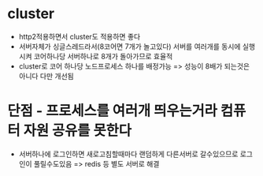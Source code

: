# cluster

- http2적용하면서 cluster도 적용하면 좋다
- 서버자체가 싱글스레드라서(8코어면 7개가 놀고있다) 서버를 여러개를 동시에 실행시켜 코어하나당 서버하나로 8개가 돌아가므로 효율적
- cluster로 코어 하나당 노드프로세스 하나를 배정가능
  => 성능이 8배가 되는것은 아니다 다만 개선됨

# 단점 - 프로세스를 여러개 띄우는거라 컴퓨터 자원 공유를 못한다

- 서버하나에 로그인하면 새로고침할때마다 랜덤하게 다른서버로 갈수있으므로 로그인이 풀릴수도있음
  => redis 등 별도 서버로 해결

